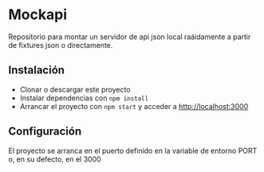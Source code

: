 # Mockapi

Repositorio para montar un servidor de api json local raáidamente a partir de fixtures json o directamente.

## Instalación

- Clonar o descargar este proyecto
- Instalar dependencias con `npm install`
- Arrancar el proyecto con `npm start` y acceder a [http://localhost:3000](http://localhost:3000)

## Configuración

El proyecto se arranca en el puerto definido en la variable de entorno PORT o, en su defecto, en el 3000
